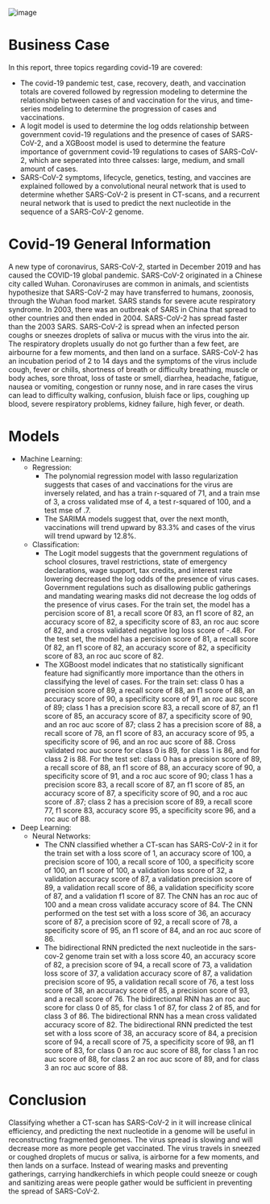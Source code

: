 ![image](https://user-images.githubusercontent.com/56414953/112048508-deeba200-8b24-11eb-8cfa-9b61476acc04.png)
# Business Case
In this report, three topics regarding covid-19 are covered:
  - The covid-19 pandemic test, case, recovery, death, and vaccination totals are covered followed by regression modeling to determine the relationship between cases of and vaccination for the virus, and time-series modeling to determine the progression of cases and vaccinations.  
  - A logit model is used to determine the log odds relationship between government covid-19 regulations and the presence of cases of SARS-CoV-2, and a XGBoost model is used to determine the feature importance of government covid-19 regulations to cases of SARS-CoV-2, which are seperated into three calsses: large, medium, and small amount of cases.  
  - SARS-CoV-2 symptoms, lifecycle, genetics, testing, and vaccines are explained followed by a convolutional neural network that is used to determine whether SARS-CoV-2 is present in CT-scans, and a recurrent neural network that is used to predict the next nucleotide in the sequence of a SARS-CoV-2 genome.  
# Covid-19 General Information
A new type of coronavirus, SARS-CoV-2, started in December 2019 and has caused the COVID-19 global pandemic. SARS-CoV-2 originated in a Chinese city called Wuhan. Coronaviruses are common in animals, and scientists hypothesize that SARS-CoV-2 may have transferred to humans, zoonosis, through the Wuhan food market. SARS stands for severe acute respiratory syndrome. In 2003, there was an outbreak of SARS in China that spread to other countries and then ended in 2004. SARS-CoV-2 has spread faster than the 2003 SARS. SARS-CoV-2 is spread when an infected person coughs or sneezes droplets of saliva or mucus with the virus into the air. The respiratory droplets usually do not go further than a few feet, are airbourne for a few moments, and then land on a surface. SARS-CoV-2 has an incubation period of 2 to 14 days and the symptoms of the virus include cough, fever or chills, shortness of breath or difficulty breathing, muscle or body aches, sore throat, loss of taste or smell, diarrhea, headache, fatigue, nausea or vomiting, congestion or runny nose, and in rare cases the virus can lead to difficulty walking, confusion, bluish face or lips, coughing up blood, severe respiratory problems, kidney failure, high fever, or death.
# Models
- Machine Learning:
  - Regression:  
    - The polynomial regression model with lasso regularization suggests that cases of and vaccinations for the virus are inversely related, and has a train r-squared of 71, and a train mse of 3, a cross validated mse of 4, a test r-squared of 100, and a test mse of .7.  
    - The SARIMA models suggest that, over the next month, vaccinations will trend upward by 83.3% and cases of the virus will trend upward by 12.8%. 
  - Classification: 
    - The Logit model suggests that the government regulations of school closures, travel restrictions, state of emergency declarations, wage support, tax credits, and interest rate lowering decreased the log odds of the presence of virus cases.  Government regulations such as disallowing public gatherings and mandating wearing masks did not decrease the log odds of the presence of virus cases.  For the train set, the model has a percision score of 81, a recall score 0f 83, an f1 score of 82, an accuracy score of 82, a specificity score of 83, an roc auc score of 82, and a cross validated negative log loss score of -.48.  For the test set, the model has a percision score of 81, a recall score 0f 82, an f1 score of 82, an accuracy score of 82, a specificity score of 83, an roc auc score of 82.  
    - The XGBoost model indicates that no statistically significant feature had significantly more importance than the others in classifying the level of cases.  For the train set: class 0 has a precision score of 89, a recall score of 88, an f1 score of 88, an accuracy score of 90, a specificity score of 91, an roc auc score of 89; class 1 has a precision score 83, a recall score of 87, an f1 score of 85, an accuracy score of 87, a specificity score of 90, and an roc auc score of 87; class 2 has a precision score of 88, a recall score of 78, an f1 score of 83, an accuracy score of 95, a specificity score of 96, and an roc auc score of 88.  Cross validated roc auc score for class 0 is 89, for class 1 is 86, and for class 2 is 88.  For the test set: class 0 has a precision score of 89, a recall score of 88, an f1 score of 88, an accuracy score of 90, a specificity score of 91, and a roc auc score of 90; class 1 has a precision score 83, a recall score of 87, an f1 score of 85, an accuracy score of 87, a specificity score of 90, and a roc auc score of .87; class 2 has a precision score of 89, a recall score 77, f1 score 83, accuracy score 95, a specificity score 96, and a roc auc of 88.  
- Deep Learning: 
  - Neural Networks:  
    - The CNN classified whether a CT-scan has SARS-CoV-2 in it for the train set with a loss score of 1, an accuracy score of 100, a precision score of 100, a recall score of 100, a specificity score of 100, an f1 score of 100, a validation loss score of 32, a validation accuracy score of 87, a validation precision score of 89, a validation recall score of 86, a validation specificity score of 87, and a validation f1 score of 87.  The CNN has an roc auc of 100 and a mean cross validate accuracy score of 84.  The CNN performed on the test set with a loss score of 36, an accuracy score of 87, a precision score of 92, a recall score of 78, a specificity score of 95, an f1 score of 84, and an roc auc score of 86.  
    - The bidirectional RNN predicted the next nucleotide in the sars-cov-2 genome train set with a loss score 40, an accuracy score of 82, a precision score of 94, a recall score of 73, a validation loss score of 37, a validation accuracy score of 87, a validation precision score of 95, a validation recall score of 76, a test loss score of 38, an accuracy score of 85, a precision score of 93, and a recall score of 76.  The bidirectional RNN has an roc auc score for class 0 of 85, for class 1 of 87, for class 2 of 85, and for class 3 of 86.  The bidirectional RNN has a mean cross validated accuracy score of 82.  The bidirectional RNN predicted the test set with a loss score of 38, an accuracy score of 84, a precision score of 94, a recall score of 75, a specificity score of 98, an f1 score of 83, for class 0 an roc auc score of 88, for class 1 an roc auc score of 88, for class 2 an roc auc score of 89, and for class 3 an roc auc score of 88.  
# Conclusion
Classifying whether a CT-scan has SARS-CoV-2 in it will increase clinical efficiency, and predicting the next nucleotide in a genome will be useful in reconstructing fragmented genomes.  The virus spread is slowing and will decrease more as more people get vaccinated.  The virus travels in sneezed or coughed droplets of mucus or saliva, is airborne for a few moments, and then lands on a surface. Instead of wearing masks and preventing gatherings, carrying handkerchiefs in which people could sneeze or cough and sanitizing areas were people gather would be sufficient in preventing the spread of SARS-CoV-2.
